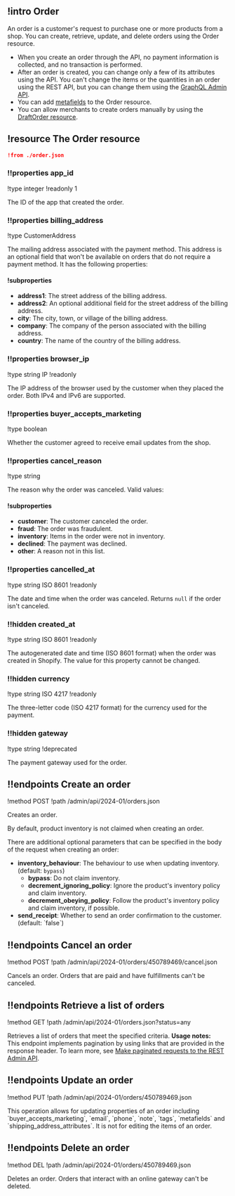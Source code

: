 ## !intro Order

An order is a customer's request to purchase one or more products from a shop. You can create, retrieve, update, and delete orders using the Order resource.

- When you create an order through the API, no payment information is collected, and no transaction is performed.
- After an order is created, you can change only a few of its attributes using the API. You can't change the items or the quantities in an order using the REST API, but you can change them using the [GraphQL Admin API](https://shopify.dev/apps/fulfillment/order-management-apps/order-editing).
- You can add [metafields](https://shopify.dev/docs/api/admin-rest/current/resources/metafield) to the Order resource.
- You can allow merchants to create orders manually by using the [DraftOrder resource](https://shopify.dev/docs/api/admin-rest/current/resources/draftorder).

## !resource The Order resource

```json ! The Order resource
!from ./order.json
```

### !!properties app_id

!type integer
!readonly 1

The ID of the app that created the order.

### !!properties billing_address

!type CustomerAddress

The mailing address associated with the payment method. This address is an optional field that won't be available on orders that do not require a payment method. It has the following properties:

#### !subproperties

- **address1**: The street address of the billing address.
- **address2**: An optional additional field for the street address of the billing address.
- **city**: The city, town, or village of the billing address.
- **company**: The company of the person associated with the billing address.
- **country**: The name of the country of the billing address.

### !!properties browser_ip

!type string IP
!readonly

The IP address of the browser used by the customer when they placed the order. Both IPv4 and IPv6 are supported.

### !!properties buyer_accepts_marketing

!type boolean

Whether the customer agreed to receive email updates from the shop.

### !!properties cancel_reason

!type string

The reason why the order was canceled. Valid values:

#### !subproperties

- **customer**: The customer canceled the order.
- **fraud**: The order was fraudulent.
- **inventory**: Items in the order were not in inventory.
- **declined**: The payment was declined.
- **other**: A reason not in this list.

### !!properties cancelled_at

!type string ISO 8601
!readonly

The date and time when the order was canceled. Returns `null` if the order isn't canceled.

### !!hidden created_at

!type string ISO 8601
!readonly

The autogenerated date and time (ISO 8601 format) when the order was created in Shopify. The value for this property cannot be changed.

### !!hidden currency

!type string ISO 4217
!readonly

The three-letter code (ISO 4217 format) for the currency used for the payment.

### !!hidden gateway

!type string
!deprecated

The payment gateway used for the order.

## !!endpoints Create an order

!method POST
!path /admin/api/2024-01/orders.json

Creates an order.

By default, product inventory is not claimed when creating an order.

There are additional optional parameters that can be specified in the body of the request when creating an order:

- **inventory_behaviour**: The behaviour to use when updating inventory. (default: `bypass`)
  - **bypass**: Do not claim inventory.
  - **decrement_ignoring_policy**: Ignore the product's inventory policy and claim inventory.
  - **decrement_obeying_policy**: Follow the product's inventory policy and claim inventory, if possible.
- **send_receipt**: Whether to send an order confirmation to the customer. (default: \`false\`)

## !!endpoints Cancel an order

!method POST
!path /admin/api/2024-01/orders/450789469/cancel.json

Cancels an order. Orders that are paid and have fulfillments can't be canceled.

## !!endpoints Retrieve a list of orders

!method GET
!path /admin/api/2024-01/orders.json?status=any

Retrieves a list of orders that meet the specified criteria. **Usage notes:**  
This endpoint implements pagination by using links that are provided in the response header. To learn more, see [Make paginated requests to the REST Admin API](https://shopify.dev/api/usage/pagination-rest).

## !!endpoints Update an order

!method PUT
!path /admin/api/2024-01/orders/450789469.json

This operation allows for updating properties of an order including \`buyer_accepts_marketing\`, \`email\`, \`phone\`, \`note\`, \`tags\`, \`metafields\` and \`shipping_address_attributes\`. It is not for editing the items of an order.

## !!endpoints Delete an order

!method DEL
!path /admin/api/2024-01/orders/450789469.json

Deletes an order. Orders that interact with an online gateway can't be deleted.
